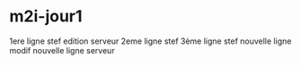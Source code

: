 # m2i-jour1
1ere ligne stef edition serveur
2eme ligne stef
3ème ligne stef
nouvelle ligne modif
nouvelle ligne serveur
